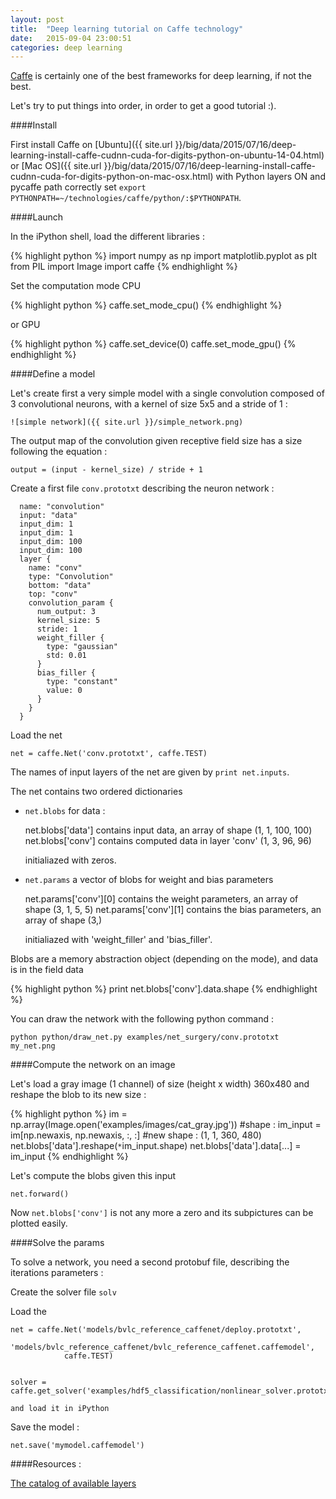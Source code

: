 ```yaml
---
layout: post
title:  "Deep learning tutorial on Caffe technology"
date:   2015-09-04 23:00:51
categories: deep learning
---
```


[Caffe](http://caffe.berkeleyvision.org/) is certainly one of the best frameworks for deep learning, if not the best.

Let's try to put things into order, in order to get a good tutorial :).

####Install

First install Caffe on [Ubuntu]({{ site.url }}/big/data/2015/07/16/deep-learning-install-caffe-cudnn-cuda-for-digits-python-on-ubuntu-14-04.html) or [Mac OS]({{ site.url }}/big/data/2015/07/16/deep-learning-install-caffe-cudnn-cuda-for-digits-python-on-mac-osx.html) with Python layers ON and pycaffe path correctly set `export PYTHONPATH=~/technologies/caffe/python/:$PYTHONPATH`.


####Launch

In the iPython shell, load the different libraries  :

{% highlight python %}
import numpy as np
import matplotlib.pyplot as plt
from PIL  import Image
import caffe
{% endhighlight %}

Set the computation mode CPU

{% highlight python %}
caffe.set_mode_cpu()
{% endhighlight %}

or GPU

{% highlight python %}
caffe.set_device(0)
caffe.set_mode_gpu()
{% endhighlight %}

####Define a model

Let's create first a very simple model with a single convolution composed of 3 convolutional neurons, with a kernel of size 5x5 and a stride of 1 :

    ![simple network]({{ site.url }}/simple_network.png)


The output map of the convolution given receptive field size has a size following the equation :

    output = (input - kernel_size) / stride + 1


Create a first file `conv.prototxt` describing the neuron network :

      name: "convolution"
      input: "data"
      input_dim: 1
      input_dim: 1
      input_dim: 100
      input_dim: 100
      layer {
        name: "conv"
        type: "Convolution"
        bottom: "data"
        top: "conv"
        convolution_param {
          num_output: 3
          kernel_size: 5
          stride: 1
          weight_filler {
            type: "gaussian"
            std: 0.01
          }
          bias_filler {
            type: "constant"
            value: 0
          }
        }
      }

Load the net

    net = caffe.Net('conv.prototxt', caffe.TEST)

The names of input layers of the net are given by `print net.inputs`.

The net contains two ordered dictionaries

- `net.blobs` for data  :

    net.blobs['data'] contains input data, an array  of shape (1, 1, 100, 100)
    net.blobs['conv'] contains computed data in layer 'conv' (1, 3, 96, 96)

    initialiazed with zeros.

- `net.params` a vector of blobs for weight and bias parameters

    net.params['conv'][0] contains the weight parameters, an array of shape (3, 1, 5, 5)
    net.params['conv'][1] contains the bias parameters, an array of shape (3,)

    initialiazed with 'weight_filler' and 'bias_filler'.

Blobs are a memory abstraction object (depending on the mode), and data is in the field data

{% highlight python %}
print net.blobs['conv'].data.shape
{% endhighlight %}

You can draw the network with the following python command :

    python python/draw_net.py examples/net_surgery/conv.prototxt my_net.png

####Compute the network on an image

Let's load a gray image (1 channel) of size (height x width) 360x480 and reshape the blob to its new size :

{% highlight python %}
im = np.array(Image.open('examples/images/cat_gray.jpg')) #shape :
im_input = im[np.newaxis, np.newaxis, :, :] #new shape : (1, 1, 360, 480)
net.blobs['data'].reshape(`*`im_input.shape)
net.blobs['data'].data[...] = im_input
{% endhighlight %}

Let's compute the blobs given this input

    net.forward()

Now `net.blobs['conv']` is not any more a zero and its subpictures can be plotted easily.


####Solve the params

To solve a network, you need a second protobuf file, describing the iterations parameters :



Create the solver file `solv`


Load the

    net = caffe.Net('models/bvlc_reference_caffenet/deploy.prototxt',
                'models/bvlc_reference_caffenet/bvlc_reference_caffenet.caffemodel',
                caffe.TEST)


    solver = caffe.get_solver('examples/hdf5_classification/nonlinear_solver.prototxt')

    and load it in iPython

Save the model :

    net.save('mymodel.caffemodel')


####Resources :

[The catalog of available layers](http://caffe.berkeleyvision.org/tutorial/layers.html)
